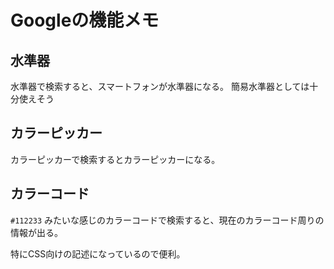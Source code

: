 # Googleの機能メモ

## 水準器

水準器で検索すると、スマートフォンが水準器になる。
簡易水準器としては十分使えそう

## カラーピッカー

カラーピッカーで検索するとカラーピッカーになる。

## カラーコード

`#112233` みたいな感じのカラーコードで検索すると、現在のカラーコード周りの情報が出る。

特にCSS向けの記述になっているので便利。
